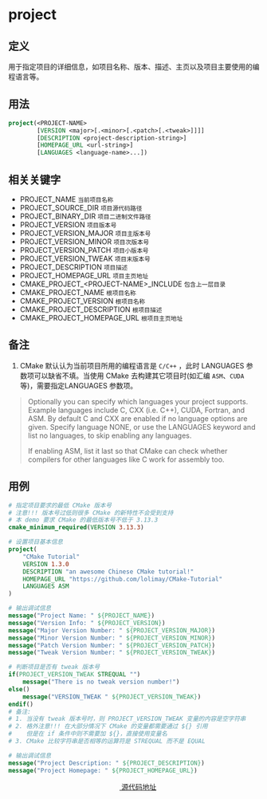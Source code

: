 # project
## 定义
用于指定项目的详细信息，如项目名称、版本、描述、主页以及项目主要使用的编程语言等。
## 用法
````cmake
project(<PROJECT-NAME>
        [VERSION <major>[.<minor>[.<patch>[.<tweak>]]]]
        [DESCRIPTION <project-description-string>]
        [HOMEPAGE_URL <url-string>]
        [LANGUAGES <language-name>...])
````
## 相关关键字
- PROJECT_NAME `当前项目名称`
- PROJECT_SOURCE_DIR `项目源代码路径`
- PROJECT_BINARY_DIR `项目二进制文件路径`
- PROJECT_VERSION `项目版本号`
- PROJECT_VERSION_MAJOR `项目主版本号`
- PROJECT_VERSION_MINOR `项目次版本号`
- PROJECT_VERSION_PATCH `项目小版本号`
- PROJECT_VERSION_TWEAK `项目末版本号`
- PROJECT_DESCRIPTION `项目描述`
- PROJECT_HOMEPAGE_URL `项目主页地址`
- CMAKE_PROJECT_\<PROJECT-NAME\>_INCLUDE `包含上一层目录`
- CMAKE_PROJECT_NAME `根项目名称`
- CMAKE_PROJECT_VERSION `根项目名称`
- CMAKE_PROJECT_DESCRIPTION `根项目描述`
- CMAKE_PROJECT_HOMEPAGE_URL `根项目主页地址`

## 备注
1. CMake 默认认为当前项目所用的编程语言是 `C/C++` ，此时 LANGUAGES 参数项可以缺省不填。当使用 CMake 去构建其它项目时(如汇编 `ASM`、`CUDA` 等)，需要指定LANGUAGES 参数项。

> Optionally you can specify which languages your project supports. Example languages include C, CXX (i.e. C++), CUDA, Fortran, and ASM. By default C and CXX are enabled if no language options are given. Specify language NONE, or use the LANGUAGES keyword and list no languages, to skip enabling any languages.
>
> If enabling ASM, list it last so that CMake can check whether compilers for other languages like C work for assembly too.

## 用例
````cmake
# 指定项目要求的最低 CMake 版本号
# 注意!!! 版本号过低则很多 CMake 的新特性不会受到支持
# 本 demo 要求 CMake 的最低版本号不低于 3.13.3
cmake_minimum_required(VERSION 3.13.3)

# 设置项目基本信息
project(
    "CMake Tutorial"
    VERSION 1.3.0
    DESCRIPTION "an awesome Chinese CMake tutorial!"
    HOMEPAGE_URL "https://github.com/lolimay/CMake-Tutorial"
    LANGUAGES ASM                                                                                                                                                                                                                                               
)

# 输出调试信息
message("Project Name: " ${PROJECT_NAME})
message("Version Info: " ${PROJECT_VERSION})
message("Major Version Number: " ${PROJECT_VERSION_MAJOR})
message("Minor Version Number: " ${PROJECT_VERSION_MINOR})
message("Patch Version Number: " ${PROJECT_VERSION_PATCH})
message("Tweak Version Number: " ${PROJECT_VERSION_TWEAK})

# 判断项目是否有 tweak 版本号
if(PROJECT_VERSION_TWEAK STREQUAL "")
    message("There is no tweak version number!")
else()
    message("VERSION_TWEAK " ${PROJECT_VERSION_TWEAK})
endif()
# 备注:
# 1. 当没有 tweak 版本号时，则 PROJECT_VERSION_TWEAK 变量的内容是空字符串
# 2. 格外注意!!! 在大部分情况下 CMake 的变量都需要通过 ${} 引用
#    但是在 if 条件中则不需要加 ${}，直接使用变量名
# 3. CMake 比较字符串是否相等的运算符是 STREQUAL 而不是 EQUAL

# 输出调试信息
message("Project Description: " ${PROJECT_DESCRIPTION})
message("Project Homepage: " ${PROJECT_HOMEPAGE_URL})
````

<p align="center"><a href="https://github.com/lolimay/CMake-Tutorial/blob/master/demos/directives/project_1/CMakeLists.txt"><img src="https://github.com/favicon.ico" height="16"> 源代码地址</a></p>